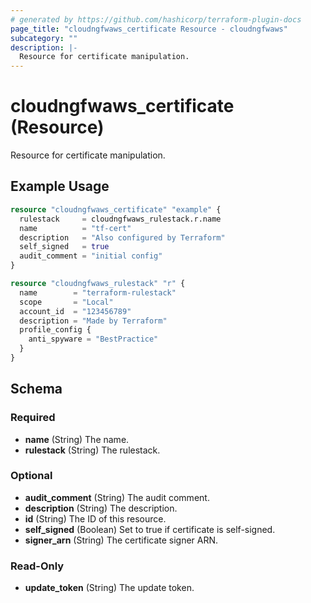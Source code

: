 ```yaml
---
# generated by https://github.com/hashicorp/terraform-plugin-docs
page_title: "cloudngfwaws_certificate Resource - cloudngfwaws"
subcategory: ""
description: |-
  Resource for certificate manipulation.
---
```


# cloudngfwaws_certificate (Resource)

Resource for certificate manipulation.

## Example Usage

```terraform
resource "cloudngfwaws_certificate" "example" {
  rulestack     = cloudngfwaws_rulestack.r.name
  name          = "tf-cert"
  description   = "Also configured by Terraform"
  self_signed   = true
  audit_comment = "initial config"
}

resource "cloudngfwaws_rulestack" "r" {
  name        = "terraform-rulestack"
  scope       = "Local"
  account_id  = "123456789"
  description = "Made by Terraform"
  profile_config {
    anti_spyware = "BestPractice"
  }
}
```

<!-- schema generated by tfplugindocs -->
## Schema

### Required

- **name** (String) The name.
- **rulestack** (String) The rulestack.

### Optional

- **audit_comment** (String) The audit comment.
- **description** (String) The description.
- **id** (String) The ID of this resource.
- **self_signed** (Boolean) Set to true if certificate is self-signed.
- **signer_arn** (String) The certificate signer ARN.

### Read-Only

- **update_token** (String) The update token.


